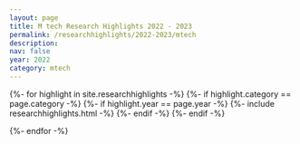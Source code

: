 ```yaml
---
layout: page
title: M tech Research Highlights 2022 - 2023
permalink: /researchhighlights/2022-2023/mtech
description: 
nav: false
year: 2022
category: mtech
---
```


<div class="container">
{%- for highlight in site.researchhighlights -%}
{%- if highlight.category == page.category -%}
{%- if highlight.year == page.year -%}
    {%- include researchhighlights.html -%}
{%- endif -%}
{%- endif -%}

{%- endfor -%}
